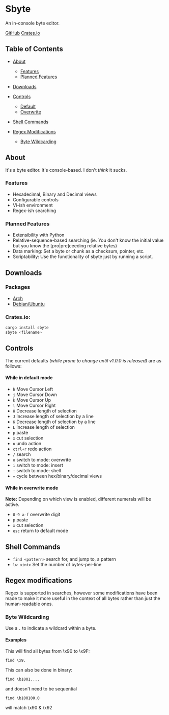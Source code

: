 # Sbyte
An in-console byte editor.

[GitHub](https://github.com/quintinfsmith/sbyte)
[Crates.io](https://crates.io/crates/sbyte)

## Table of Contents
- [About](#abt)
    - [Features](#abt_a)
    - [Planned Features](#abt_b)
- [Downloads](#dls)

- [Controls](#ctrls)
    - [Default](#ctrls_a)
    - [Overwrite](#ctrls_b)
- [Shell Commands](#shell)
- [Regex Modifications](#rgx)
    - [Byte Wildcarding](#rgx_a)


<a name="abt"></a>
## About
It's a byte editor. It's console-based. I don't *think* it sucks.

<a name="abt_a"></a>
### Features
- Hexadecimal, Binary and Decimal views
- Configurable controls
- Vi-ish environment
- Regex-ish searching


<a name="abt_b"></a>
### Planned Features
- Extensibility with Python
- Relative-sequence-based searching (ie. You don't know the initial value but you know the [pro|pre]ceeding relative bytes)
- Data marking: Set a byte or chunk as a checksum, pointer, etc.
- Scriptability: Use the functionality of sbyte just by running a script.

<a name="dls"></a>
## Downloads
### Packages
- [Arch](https://github.com/quintinfsmith/sbyte/releases/download/v0.1.0/sbyte-0.1.0.tar.gz)
- [Debian/Ubuntu](https://github.com/quintinfsmith/sbyte/releases/download/v0.1.0/sbyte-0.1.0.deb)

### Crates.io:
```bash
cargo install sbyte
sbyte <filename>
```


<a name="ctrls"></a>
## Controls
The current defaults *(while prone to change until v1.0.0 is released)* are as follows:
#### While in default mode
<a name="ctrls_a"></a>
- `h` Move Cursor Left
- `j` Move Cursor Down
- `k` Move Cursor Up
- `l` Move Cursor Right
- `H` Decrease length of selection
- `J` Increase length of selection by a line
- `K` Decrease length of selection by a line
- `L` Increase length of selection
- `p` paste
- `x` cut selection
- `u` undo action
- `ctrl+r` redo action
- `/` search
- `o` switch to mode: overwrite
- `i` switch to mode: insert
- `:` switch to mode: shell
- `=` cycle between hex/binary/decimal views

#### While in overwrite mode
<a name="ctrls_b"></a>
**Note:** Depending on which view is enabled, different numerals will be active.
- `0-9 a-f` overwrite digit
- `p` paste
- `x` cut selection
- `esc` return to default mode


<a name="shell"></a>
## Shell Commands
- `find <pattern>` search for, and jump to, a pattern
- `lw <int>` Set the number of bytes-per-line

<a name="rgx"></a>
## Regex modifications
Regex is supported in searches, however some modifications have been made to make it more useful in the context of all bytes rather than just the human-readable ones.
<a name="rgx_a"></a>
### Byte Wildcarding
Use a `.` to indicate a wildcard within a byte.
#### Examples
This will find all bytes from \x90 to \x9F:
```
find \x9.
```

This can also be done in binary:
```
find \b1001....
```
and doesn't need to be sequential
```
find \b100100.0
```
will match \x90 & \x92

